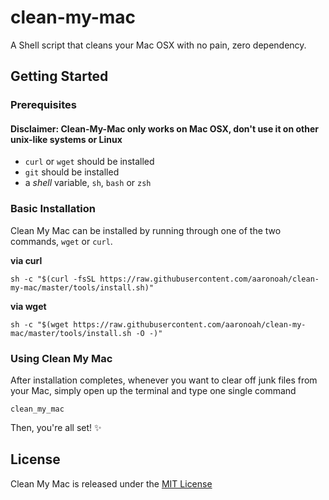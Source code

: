 # clean-my-mac
A Shell script that cleans your Mac OSX with no pain, zero dependency.

## Getting Started

### Prerequisites

#### **Disclaimer**: Clean-My-Mac only works on Mac OSX, don't use it on other unix-like systems or Linux

- `curl` or `wget` should be installed
- `git` should be installed
- a _shell_ variable, `sh`, `bash` or `zsh`

### Basic Installation

Clean My Mac can be installed by running through one of the two commands, `wget` or `curl`.

**via curl**
```
sh -c "$(curl -fsSL https://raw.githubusercontent.com/aaronoah/clean-my-mac/master/tools/install.sh)"
```

**via wget**
```
sh -c "$(wget https://raw.githubusercontent.com/aaronoah/clean-my-mac/master/tools/install.sh -O -)"
```

### Using Clean My Mac

After installation completes, whenever you want to clear off junk files from your Mac, simply open up the terminal and type one single command
```
clean_my_mac
```
Then, you're all set! :sparkles:

## License

Clean My Mac is released under the [MIT License](../LICENSE)
